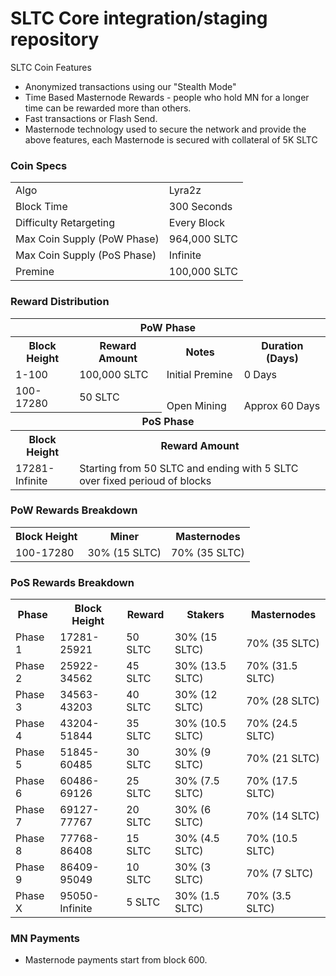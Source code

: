 SLTC Core integration/staging repository
=======================================

SLTC Coin Features
- Anonymized transactions using our "Stealth Mode"
- Time Based Masternode Rewards - people who hold MN for a longer time can be rewarded more than others.
- Fast transactions or Flash Send.
- Masternode technology used to secure the network and provide the above features, each Masternode is secured
  with collateral of 5K SLTC

### Coin Specs
<table>
<tr><td>Algo</td><td>Lyra2z</td></tr>
<tr><td>Block Time</td><td>300 Seconds</td></tr>
<tr><td>Difficulty Retargeting</td><td>Every Block</td></tr>
<tr><td>Max Coin Supply (PoW Phase)</td><td>964,000 SLTC</td></tr>
<tr><td>Max Coin Supply (PoS Phase)</td><td>Infinite</td></tr>
<tr><td>Premine</td><td>100,000 SLTC</td></tr>
</table>

### Reward Distribution

<table>
<th colspan=4>PoW Phase</th>
<tr><th>Block Height</th><th>Reward Amount</th><th>Notes</th><th>Duration (Days)</th></tr>
<tr><td>1-100</td><td>100,000 SLTC</td><td>Initial Premine</td><td>0 Days</td></tr>
<tr><td>100-17280</td><td>50 SLTC</td><td rowspan=2>Open Mining</td><td rowspan=2> Approx 60 Days</td></tr>
<tr><th colspan=4>PoS Phase</th></tr>
<tr><th>Block Height</th><th colspan=3>Reward Amount</th></tr>
<tr><td>17281-Infinite</td><td colspan=3>Starting from 50 SLTC and ending with 5 SLTC over fixed perioud of blocks</td></tr>
</table>

### PoW Rewards Breakdown

<table>
<th>Block Height</th><th>Miner</th><th>Masternodes</th>
<tr><td>100-17280</td><td>30% (15 SLTC)</td><td>70% (35 SLTC)</td></tr>
</table>

### PoS Rewards Breakdown

<table>
<th>Phase</th><th>Block Height</th><th>Reward</th><th>Stakers</th><th>Masternodes</th>
<tr><td>Phase 1</td><td>17281-25921</td><td>50 SLTC</td><td>30% (15 SLTC)</td><td>70% (35 SLTC)</td></tr>
<tr><td>Phase 2</td><td>25922-34562</td><td>45 SLTC</td><td>30% (13.5 SLTC)</td><td>70% (31.5 SLTC)</td></tr>
<tr><td>Phase 3</td><td>34563-43203</td><td>40 SLTC</td><td>30% (12 SLTC)</td><td>70% (28 SLTC)</td></tr>
<tr><td>Phase 4</td><td>43204-51844</td><td>35 SLTC</td><td>30% (10.5 SLTC)</td><td>70% (24.5 SLTC)</td></tr>
<tr><td>Phase 5</td><td>51845-60485</td><td>30 SLTC</td><td>30% (9 SLTC)</td><td>70% (21 SLTC)</td></tr>
<tr><td>Phase 6</td><td>60486-69126</td><td>25 SLTC</td><td>30% (7.5 SLTC)</td><td>70% (17.5 SLTC)</td></tr>
<tr><td>Phase 7</td><td>69127-77767</td><td>20 SLTC</td><td>30% (6 SLTC)</td><td>70% (14 SLTC)</td></tr>
<tr><td>Phase 8</td><td>77768-86408</td><td>15 SLTC</td><td>30% (4.5 SLTC)</td><td>70% (10.5 SLTC)</td></tr>
<tr><td>Phase 9</td><td>86409-95049</td><td>10 SLTC</td><td>30% (3 SLTC)</td><td>70% (7 SLTC)</td></tr>
<tr><td>Phase X</td><td>95050-Infinite</td><td>5 SLTC</td><td>30% (1.5 SLTC)</td><td>70% (3.5 SLTC)</td></tr>
</table>

### MN Payments

- Masternode payments start from block 600.
